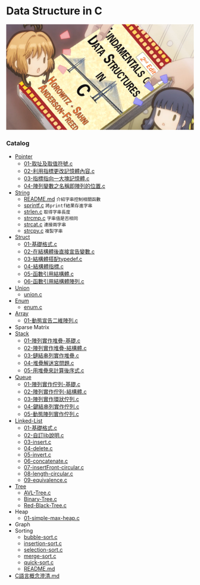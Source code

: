 # Data Structure in C

![](./meme/data-structure-in-c-sakura-tomoyo.png)

### Catalog

+ [Pointer](./Pointer)
    + [01-取址及取值符號.c](./Pointer/01-取址及取值符號.c)
    + [02-利用指標更改記憶體內容.c](./Pointer/02-利用指標更改記憶體內容.c)
    + [03-指標指向一大塊記憶體.c](./Pointer/03-指標指向一大塊記憶體.c)
    + [04-陣列變數之名稱即陣列的位置.c](./Pointer/04-陣列變數之名稱即陣列的位置.c)
+ [String](./String)
    + [README.md](./String/README.md) `介紹字串控制相關函數`
    + [sprintf.c](./String/sprintf.c) `將printf結果存進字串`
    + [strlen.c](./String/strlen.c) `取得字串長度`
    + [strcmp.c](./String/strcmp.c) `字串值是否相同`
    + [strcat.c](./String/strcat.c) `連接兩字串`
    + [strcpy.c](./String/strcpy.c) `複製字串`
+ [Struct](./Struct)
    + [01-基礎格式.c](./Struct/01-基礎格式.c)
    + [02-在結構體後直接宣告變數.c](./Struct/02-在結構體後直接宣告變數.c)
    + [03-結構體搭配typedef.c](./Struct/03-結構體搭配typedef.c)
    + [04-結構體指標.c](./Struct/04-結構體指標.c)
    + [05-函數引用結構體.c](./Struct/05-函數引用結構體.c)
    + [06-函數引用結構體陣列.c](./Struct/06-函數引用結構體陣列.c)
+ [Union](./Union)
    + [union.c](./Union/union.c)
+ [Enum](./Enum)
    + [enum.c](./Enum/enum.c)
+ [Array](./Array)
    + [01-動態宣告二維陣列.c](./Array/01-動態宣告二維陣列.c)
+ Sparse Matrix
+ [Stack](./Stack)
    + [01-陣列實作堆疊-基礎.c](./Stack/01-陣列實作堆疊-基礎.c)
    + [02-陣列實作堆疊-結構體.c](./Stack/02-陣列實作堆疊-結構體.c)
    + [03-鏈結串列實作堆疊.c](./Stack/03-鏈結串列實作堆疊.c)
    + [04-堆疊解迷宮問題.c](./Stack/04-堆疊解迷宮問題.c)
    + [05-用堆疊來計算後序式.c](./Stack/05-用堆疊來計算後序式.c)
+ [Queue](./Queue)
    + [01-陣列實作佇列-基礎.c](./Queue/01-陣列實作佇列-基礎.c)
    + [02-陣列實作佇列-結構體.c](./Queue/02-陣列實作佇列-結構體.c)
    + [03-陣列實作環狀佇列.c](./Queue/03-陣列實作環狀佇列.c)
    + [04-鍵結串列實作佇列.c](./Queue/04-鍵結串列實作佇列.c)
    + [05-動態陣列實作佇列.c](./Queue/05-動態陣列實作佇列.c)
+ [Linked-List](./Linked-List)
    + [01-基礎格式.c](./Linked-List/01-基礎格式.c)
    + [02-自訂lib說明.c](./Linked-List/02-自訂lib說明.c)
    + [03-insert.c](./Linked-List/03-insert.c)
    + [04-delete.c](./Linked-List/04-delete.c)
    + [05-invert.c](./Linked-List/05-invert.c)
    + [06-concatenate.c](./Linked-List/06-concatenate.c)
    + [07-insertFront-circular.c](./Linked-List/07-insertFront-circular.c)
    + [08-length-circular.c](./Linked-List/08-length-circular.c)
    + [09-equivalence.c](./Linked-List/09-equivalence.c)
+ [Tree](./Tree)
    + [AVL-Tree.c](./Tree/AVL-Tree.c)
    + [Binary-Tree.c](./Tree/Binary-Tree.c)
    + [Red-Black-Tree.c](./Tree/Red-Black-Tree.c)
+ Heap
    + [01-simple-max-heap.c](./Heap/01-simple-max-heap.c)
+ Graph
+ Sorting
    + [bubble-sort.c](./Sorting/bubble-sort.c)
    + [insertion-sort.c](./Sorting/insertion-sort.c)
    + [selection-sort.c](./Sorting/selection-sort.c)
    + [merge-sort.c](./Sorting/merge-sort.c)
    + [quick-sort.c](./Sorting/quick-sort.c)
    + [README.md](./Sorting/README.md)
+ [C語言概念澄清.md](./C語言概念澄清.md)
